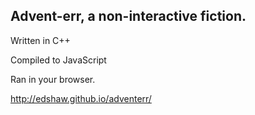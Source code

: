 Advent-err, a non-interactive fiction.
---

Written in C++

Compiled to JavaScript

Ran in your browser.

http://edshaw.github.io/adventerr/
